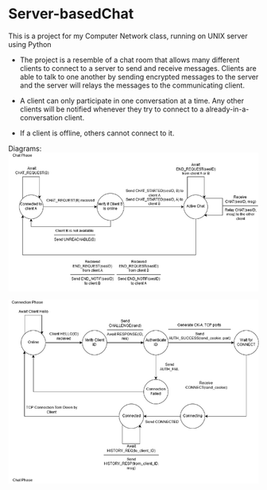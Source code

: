 # Server-basedChat
This is a project for my Computer Network class, running on UNIX server using Python
- The project is a resemble of a chat room that allows many different clients to connect to a server to send and receive messages. Clients are able to talk to one another by sending encrypted messages to the server and the server will relays the messages to the communicating client. 

- A client can only participate in one conversation at a time. Any other clients will be notified whenever they try to connect to a already-in-a-conversation client.

- If a client is offline, others cannot connect to it.

Diagrams:
![Chat phase](https://github.com/ReynaDuong/Server-basedChat/blob/master/doc/img/chatPhase.png)

![Connection phase](https://github.com/ReynaDuong/Server-basedChat/blob/master/doc/img/connectionPhase.png)
